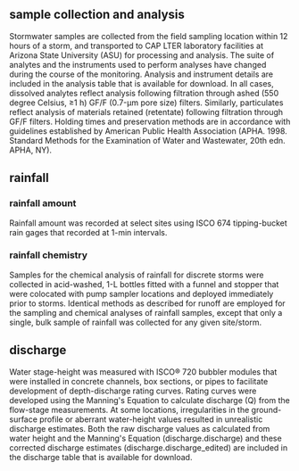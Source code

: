 ## sample collection and analysis

Stormwater samples are collected from the field sampling location within 12 hours of a storm, and transported to CAP LTER laboratory facilities at Arizona State University (ASU) for processing and analysis. The suite of analytes and the instruments used to perform analyses have changed during the course of the monitoring. Analysis and instrument details are included in the analysis table that is available for download. In all cases, dissolved analytes reflect analysis following filtration through ashed (550 degree Celsius, ≥1 h) GF/F (0.7-µm pore size) filters. Similarly, particulates reflect analysis of materials retained (retentate) following filtration through GF/F filters. Holding times and preservation methods are in accordance with guidelines established by American Public Health Association (APHA. 1998. Standard Methods for the Examination of Water and Wastewater, 20th edn. APHA, NY). 

## rainfall

### rainfall amount

Rainfall amount was recorded at select sites using ISCO 674 tipping-bucket rain gages that recorded at 1-min intervals. 

### rainfall chemistry

Samples for the chemical analysis of rainfall for discrete storms were collected in acid-washed, 1-L bottles fitted with a funnel and stopper that were colocated with pump sampler locations and deployed immediately prior to storms. Identical methods as described for runoff are employed for the sampling and chemical analyses of rainfall samples, except that only a single, bulk sample of rainfall was collected for any given site/storm.

## discharge

Water stage-height was measured with ISCO® 720 bubbler modules that were installed in concrete channels, box sections, or pipes to facilitate development of depth-discharge rating curves. Rating curves were developed using the Manning's Equation to calculate discharge (Q) from the flow-stage measurements. At some locations, irregularities in the ground-surface profile or aberrant water-height values resulted in unrealistic discharge estimates. Both the raw discharge values as calculated from water height and the Manning's Equation (discharge.discharge) and these corrected discharge estimates (discharge.discharge_edited) are included in the discharge table that is available for download.
